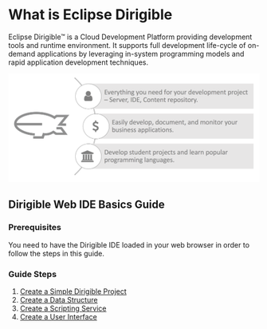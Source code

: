 # What is Eclipse Dirigible
Eclipse Dirigible™ is a Cloud Development Platform providing development tools and runtime environment. It supports full development life-cycle of on-demand applications by leveraging in-system programming models and rapid application development techniques.

![Advantages Infographic](../Infographic/Infographic.png)

## Dirigible Web IDE Basics Guide

### Prerequisites
You need to have the Dirigible IDE loaded in your web browser in order to follow the steps in this guide.

### Guide Steps
1. [Create a Simple Dirigible Project](create_project.md)
2. [Create a Data Structure](data_structures.md)
3. [Create a Scripting Service](scripting_service.md)
4. [Create a User Interface](user_interfaces.md)